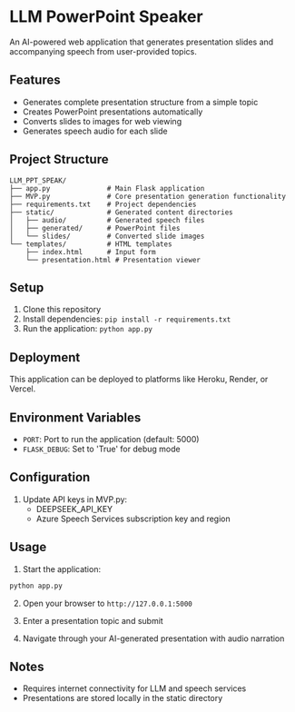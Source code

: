 # LLM PowerPoint Speaker

An AI-powered web application that generates presentation slides and accompanying speech from user-provided topics.

## Features
- Generates complete presentation structure from a simple topic
- Creates PowerPoint presentations automatically
- Converts slides to images for web viewing
- Generates speech audio for each slide

## Project Structure

```
LLM_PPT_SPEAK/
├── app.py              # Main Flask application
├── MVP.py              # Core presentation generation functionality
├── requirements.txt    # Project dependencies
├── static/             # Generated content directories
│   ├── audio/          # Generated speech files
│   ├── generated/      # PowerPoint files
│   └── slides/         # Converted slide images
└── templates/          # HTML templates
    ├── index.html      # Input form
    └── presentation.html # Presentation viewer
```

## Setup
1. Clone this repository
2. Install dependencies: `pip install -r requirements.txt`
3. Run the application: `python app.py`

## Deployment
This application can be deployed to platforms like Heroku, Render, or Vercel.

## Environment Variables
- `PORT`: Port to run the application (default: 5000)
- `FLASK_DEBUG`: Set to 'True' for debug mode

## Configuration

1. Update API keys in MVP.py:
   - DEEPSEEK_API_KEY
   - Azure Speech Services subscription key and region

## Usage

1. Start the application:
```bash
python app.py
```

2. Open your browser to `http://127.0.0.1:5000`

3. Enter a presentation topic and submit

4. Navigate through your AI-generated presentation with audio narration

## Notes

- Requires internet connectivity for LLM and speech services
- Presentations are stored locally in the static directory
